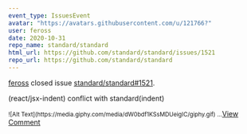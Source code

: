 ```yaml
---
event_type: IssuesEvent
avatar: "https://avatars.githubusercontent.com/u/121766?"
user: feross
date: 2020-10-31
repo_name: standard/standard
html_url: https://github.com/standard/standard/issues/1521
repo_url: https://github.com/standard/standard
---
```


<a href='https://github.com/feross' target='_blank'>feross</a> closed issue <a href='https://github.com/standard/standard/issues/1521' target='_blank'>standard/standard#1521</a>.

<p>(react/jsx-indent) conflict with standard(indent)</p><small>![Alt Text](https://media.giphy.com/media/dW0bdf1KSsMDUeigIC/giphy.gif)...</small><a href='https://github.com/standard/standard/issues/1521' target='_blank'>View Comment</a>